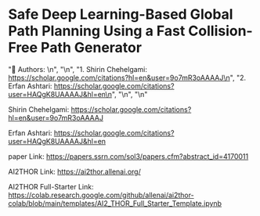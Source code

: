 # Safe Deep Learning-Based Global Path Planning Using a Fast Collision-Free Path Generator

"📝 Authors: \n",
"\n",
"1.   Shirin Chehelgami: https://scholar.google.com/citations?hl=en&user=9o7mR3oAAAAJ\n",
"2.   Erfan Ashtari: https://scholar.google.com/citations?user=HAQgK8UAAAAJ&hl=en\n",
"\n",
"\n"

Shirin Chehelgami: https://scholar.google.com/citations?hl=en&user=9o7mR3oAAAAJ

Erfan Ashtari: https://scholar.google.com/citations?user=HAQgK8UAAAAJ&hl=en

paper Link: https://papers.ssrn.com/sol3/papers.cfm?abstract_id=4170011

AI2THOR Link: https://ai2thor.allenai.org/

AI2THOR Full-Starter Link: https://colab.research.google.com/github/allenai/ai2thor-colab/blob/main/templates/AI2_THOR_Full_Starter_Template.ipynb

